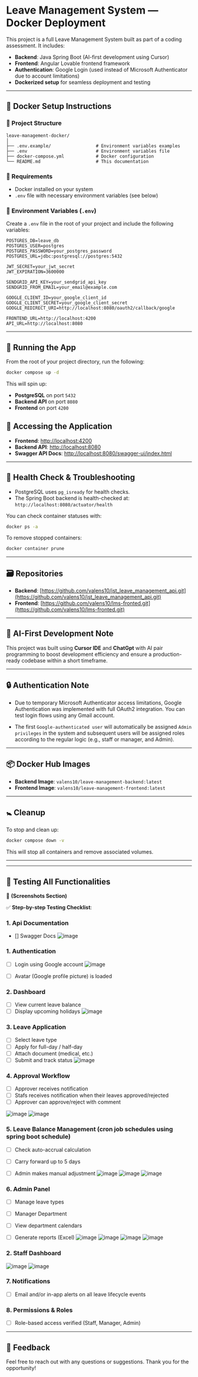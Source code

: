 # Leave Management System — Docker Deployment

This project is a full Leave Management System built as part of a coding assessment. It includes:

- **Backend**: Java Spring Boot (AI-first development using Cursor)
- **Frontend**: Angular Lovable frontend framework
- **Authentication**: Google Login (used instead of Microsoft Authenticator due to account limitations)
- **Dockerized setup** for seamless deployment and testing

---

## 🐳 Docker Setup Instructions

### 📁 Project Structure

```
leave-management-docker/
│
├── .env.example/                 # Environment variables examples
├── .env                          # Environment variables file
├── docker-compose.yml            # Docker configuration
└── README.md                     # This documentation
```

### 📁 Requirements

- Docker installed on your system
- `.env` file with necessary environment variables (see below)

### 💠 Environment Variables (`.env`)

Create a `.env` file in the root of your project and include the following variables:

```env
POSTGRES_DB=leave_db
POSTGRES_USER=postgres
POSTGRES_PASSWORD=your_postgres_password
POSTGRES_URL=jdbc:postgresql://postgres:5432

JWT_SECRET=your_jwt_secret
JWT_EXPIRATION=3600000

SENDGRID_API_KEY=your_sendgrid_api_key
SENDGRID_FROM_EMAIL=your_email@example.com

GOOGLE_CLIENT_ID=your_google_client_id
GOOGLE_CLIENT_SECRET=your_google_client_secret
GOOGLE_REDIRECT_URI=http://localhost:8080/oauth2/callback/google

FRONTEND_URL=http://localhost:4200
API_URL=http://localhost:8080
```

---

## 🚀 Running the App

From the root of your project directory, run the following:

```bash
docker compose up -d
```

This will spin up:

- **PostgreSQL** on port `5432`
- **Backend API** on port `8080`
- **Frontend** on port `4200`

## 🧪 Accessing the Application

- **Frontend**: [http://localhost:4200](http://localhost:4200)
- **Backend API**: [http://localhost:8080](http://localhost:8080)
- **Swagger API Docs**: [http://localhost:8080/swagger-ui/index.html](http://localhost:8080/swagger-ui/index.html)

---

## 🧪 Health Check & Troubleshooting

- PostgreSQL uses `pg_isready` for health checks.
- The Spring Boot backend is health-checked at: `http://localhost:8080/actuator/health`

You can check container statuses with:

```bash
docker ps -a
```

To remove stopped containers:

```bash
docker container prune
```

---

## 🗃 Repositories

- **Backend**: [https://github.com/valens10/jst_leave_management_api.git](https://github.com/valens10/jst_leave_management_api.git)
- **Frontend**: [https://github.com/valens10/lms-fronted.git](https://github.com/valens10/lms-fronted.git)

---

## 🧠 AI-First Development Note

This project was built using **Cursor IDE**  and **ChatGpt**  with AI pair programming to boost development efficiency and ensure a production-ready codebase within a short timeframe.

---

## 🔒 Authentication Note

- Due to temporary Microsoft Authenticator access limitations, Google Authentication was implemented with full OAuth2 integration. You can test login flows using any Gmail account.

- The first `Google-authenticated user` will automatically be assigned `Admin privileges` in the system and
subsequent users will be assigned roles according to the regular logic (e.g., staff or manager, and Admin).

---

## 📦 Docker Hub Images

- **Backend Image**: `valens10/leave-management-backend:latest`
- **Frontend Image**: `valens10/leave-management-frontend:latest`

---

## 🚼 Cleanup

To stop and clean up:

```bash
docker compose down -v
```

This will stop all containers and remove associated volumes.

---

---

## 🧪 Testing All Functionalities

📸 **(Screenshots Section)**

✅ **Step-by-step Testing Checklist**:

### 1. Api Documentation
- [] Swagger Docs
![image](https://github.com/user-attachments/assets/b7b72333-d990-40b3-8b78-bd037c324617)

### 1. Authentication
- [ ] Login using Google account
![image](https://github.com/user-attachments/assets/0fa63097-11eb-40f8-9aa3-b9d6078576f3)

- [ ] Avatar (Google profile picture) is loaded


### 2. Dashboard
- [ ] View current leave balance
- [ ] Display upcoming holidays
![image](https://github.com/user-attachments/assets/f2167ea5-3e20-44d7-a789-b31c3e7447b1)

### 3. Leave Application
- [ ] Select leave type
- [ ] Apply for full-day / half-day
- [ ] Attach document (medical, etc.)
- [ ] Submit and track status
![image](https://github.com/user-attachments/assets/df5029d9-2239-4667-b5ee-bdab1c76b66f)

### 4. Approval Workflow
- [ ] Approver receives notification
- [ ] Stafs receives notification when their leaves approved/rejected
- [ ] Approver can approve/reject with comment

![image](https://github.com/user-attachments/assets/2a60235a-dfff-42a6-8a42-1ed8cf1d67db)
![image](https://github.com/user-attachments/assets/924ec721-94c2-481c-9717-01ceb25ea2f1)


### 5. Leave Balance Management (cron job schedules using spring boot schedule)
- [ ] Check auto-accrual calculation
- [ ] Carry forward up to 5 days
- [ ] Admin makes manual adjustment
![image](https://github.com/user-attachments/assets/afad5e54-0256-4750-a9a1-7378f327392f)
![image](https://github.com/user-attachments/assets/54008bd5-b28c-400e-aacf-9d5e575ea7ab)
![image](https://github.com/user-attachments/assets/66fb2cee-f61d-429f-b86a-0362d4fd0c39)


### 6. Admin Panel
- [ ] Manage leave types
- [ ] Manager Department
- [ ] View department calendars
- [ ] Generate reports (Excel)
![image](https://github.com/user-attachments/assets/bc399484-93ac-41b7-8a57-fd92e27ec436)
![image](https://github.com/user-attachments/assets/49b7f278-681a-4b42-9d47-22044c1d15c4)
![image](https://github.com/user-attachments/assets/d93c8bf5-036a-4e6f-bd9a-78f7accf31b9)
![image](https://github.com/user-attachments/assets/6084b7f5-20d0-4aad-bc77-7fc3695106a5)


### 2. Staff Dashboard
![image](https://github.com/user-attachments/assets/4aee725a-09fd-4125-963e-ab5bcb10ed65)
![image](https://github.com/user-attachments/assets/8905e2af-a516-47a3-b3da-e7808ad7af81)



### 7. Notifications
- [ ] Email and/or in-app alerts on all leave lifecycle events

### 8. Permissions & Roles
- [ ] Role-based access verified (Staff, Manager, Admin)

---

## 💬 Feedback

Feel free to reach out with any questions or suggestions. Thank you for the opportunity!

